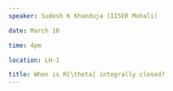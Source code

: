 ```yaml
---
speaker: Sudesh K Khanduja (IISER Mohali)

date: March 10

time: 4pm

location: LH-1

title: When is R[\theta] integrally closed?
---
```

